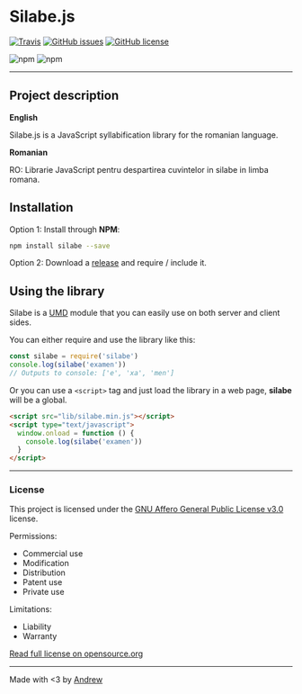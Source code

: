 # Silabe.js

[![Travis](https://img.shields.io/travis/neculaesei/silabe.js.svg?style=for-the-badge)](https://travis-ci.org/neculaesei/silabe.js)
[![GitHub issues](https://img.shields.io/github/issues/neculaesei/silabe.js.svg?style=for-the-badge)](https://github.com/neculaesei/silabe.js/issues)
[![GitHub license](https://img.shields.io/github/license/neculaesei/silabe.js.svg?style=for-the-badge)](https://github.com/neculaesei/silabe.js/blob/master/LICENSE)


![npm](https://img.shields.io/npm/v/npm.svg?style=for-the-badge)
![npm](https://img.shields.io/npm/dt/silabe.svg?style=for-the-badge)

---

## Project description

**English**

Silabe.js is a JavaScript syllabification library for the romanian language.

**Romanian**

RO: Librarie JavaScript pentru despartirea cuvintelor in silabe in limba romana.

## Installation

Option 1: Install through **NPM**:

```bash
npm install silabe --save
```

Option 2: Download a [release](https://github.com/neculaesei/silabe.js/releases) and require / include it.

## Using the library

Silabe is a [UMD](https://github.com/umdjs/umd) module that you can easily use on both server and client sides.

You can either require and use the library like this:

```javascript
const silabe = require('silabe')
console.log(silabe('examen'))
// Outputs to console: ['e', 'xa', 'men']
```

Or you can use a `<script>` tag and just load the library in a web page, **silabe** will be a global.
```html
<script src="lib/silabe.min.js"></script>
<script type="text/javascript">
  window.onload = function () {
    console.log(silabe('examen'))
  }
</script>
```

---

### License

This project is licensed under the [GNU Affero General Public License v3.0](https://github.com/neculaesei/silabe.js/blob/master/LICENSE) license.

Permissions:

* Commercial use
* Modification
* Distribution
* Patent use
* Private use

Limitations:

* Liability
* Warranty

[Read full license on opensource.org](https://opensource.org/licenses/AGPL-3.0)

---

Made with <3 by [Andrew](https://andreineculaesei.com)
